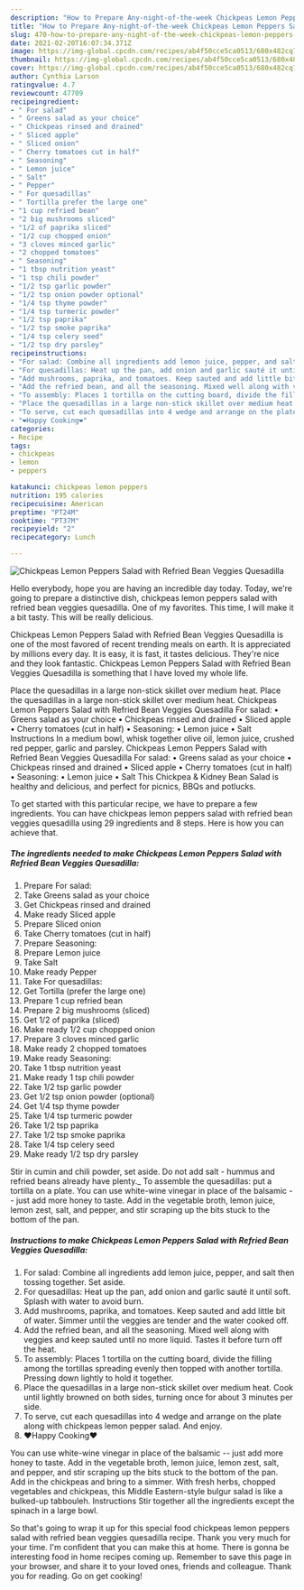 ```yaml
---
description: "How to Prepare Any-night-of-the-week Chickpeas Lemon Peppers Salad with Refried Bean Veggies Quesadilla"
title: "How to Prepare Any-night-of-the-week Chickpeas Lemon Peppers Salad with Refried Bean Veggies Quesadilla"
slug: 470-how-to-prepare-any-night-of-the-week-chickpeas-lemon-peppers-salad-with-refried-bean-veggies-quesadilla
date: 2021-02-20T16:07:34.371Z
image: https://img-global.cpcdn.com/recipes/ab4f50cce5ca0513/680x482cq70/chickpeas-lemon-peppers-salad-with-refried-bean-veggies-quesadilla-recipe-main-photo.jpg
thumbnail: https://img-global.cpcdn.com/recipes/ab4f50cce5ca0513/680x482cq70/chickpeas-lemon-peppers-salad-with-refried-bean-veggies-quesadilla-recipe-main-photo.jpg
cover: https://img-global.cpcdn.com/recipes/ab4f50cce5ca0513/680x482cq70/chickpeas-lemon-peppers-salad-with-refried-bean-veggies-quesadilla-recipe-main-photo.jpg
author: Cynthia Larson
ratingvalue: 4.7
reviewcount: 47709
recipeingredient:
- " For salad"
- " Greens salad as your choice"
- " Chickpeas rinsed and drained"
- " Sliced apple"
- " Sliced onion"
- " Cherry tomatoes cut in half"
- " Seasoning"
- " Lemon juice"
- " Salt"
- " Pepper"
- " For quesadillas"
- " Tortilla prefer the large one"
- "1 cup refried bean"
- "2 big mushrooms sliced"
- "1/2 of paprika sliced"
- "1/2 cup chopped onion"
- "3 cloves minced garlic"
- "2 chopped tomatoes"
- " Seasoning"
- "1 tbsp nutrition yeast"
- "1 tsp chili powder"
- "1/2 tsp garlic powder"
- "1/2 tsp onion powder optional"
- "1/4 tsp thyme powder"
- "1/4 tsp turmeric powder"
- "1/2 tsp paprika"
- "1/2 tsp smoke paprika"
- "1/4 tsp celery seed"
- "1/2 tsp dry parsley"
recipeinstructions:
- "For salad: Combine all ingredients add lemon juice, pepper, and salt then tossing together. Set aside."
- "For quesadillas: Heat up the pan, add onion and garlic sauté it until soft. Splash with water to avoid burn."
- "Add mushrooms, paprika, and tomatoes. Keep sauted and add little bit of water. Simmer until the veggies are tender and the water cooked off."
- "Add the refried bean, and all the seasoning. Mixed well along with veggies and keep sauted until no more liquid. Tastes it before turn off the heat."
- "To assembly: Places 1 tortilla on the cutting board, divide the filling among the tortillas spreading evenly then topped with another tortilla. Pressing down lightly to hold it together."
- "Place the quesadillas in a large non-stick skillet over medium heat. Cook until lightly browned on both sides, turning once for about 3 minutes per side."
- "To serve, cut each quesadillas into 4 wedge and arrange on the plate along with chickpeas lemon pepper salad. And enjoy."
- "❤️Happy Cooking❤️"
categories:
- Recipe
tags:
- chickpeas
- lemon
- peppers

katakunci: chickpeas lemon peppers 
nutrition: 195 calories
recipecuisine: American
preptime: "PT24M"
cooktime: "PT37M"
recipeyield: "2"
recipecategory: Lunch

---
```



![Chickpeas Lemon Peppers Salad with Refried Bean Veggies Quesadilla](https://img-global.cpcdn.com/recipes/ab4f50cce5ca0513/680x482cq70/chickpeas-lemon-peppers-salad-with-refried-bean-veggies-quesadilla-recipe-main-photo.jpg)

Hello everybody, hope you are having an incredible day today. Today, we're going to prepare a distinctive dish, chickpeas lemon peppers salad with refried bean veggies quesadilla. One of my favorites. This time, I will make it a bit tasty. This will be really delicious.

Chickpeas Lemon Peppers Salad with Refried Bean Veggies Quesadilla is one of the most favored of recent trending meals on earth. It is appreciated by millions every day. It is easy, it is fast, it tastes delicious. They're nice and they look fantastic. Chickpeas Lemon Peppers Salad with Refried Bean Veggies Quesadilla is something that I have loved my whole life.

Place the quesadillas in a large non-stick skillet over medium heat. Place the quesadillas in a large non-stick skillet over medium heat. Chickpeas Lemon Peppers Salad with Refried Bean Veggies Quesadilla For salad: • Greens salad as your choice • Chickpeas rinsed and drained • Sliced apple • Cherry tomatoes (cut in half) • Seasoning: • Lemon juice • Salt Instructions In a medium bowl, whisk together olive oil, lemon juice, crushed red pepper, garlic and parsley. Chickpeas Lemon Peppers Salad with Refried Bean Veggies Quesadilla For salad: • Greens salad as your choice • Chickpeas rinsed and drained • Sliced apple • Cherry tomatoes (cut in half) • Seasoning: • Lemon juice • Salt This Chickpea &amp; Kidney Bean Salad is healthy and delicious, and perfect for picnics, BBQs and potlucks.


To get started with this particular recipe, we have to prepare a few ingredients. You can have chickpeas lemon peppers salad with refried bean veggies quesadilla using 29 ingredients and 8 steps. Here is how you can achieve that.

<!--inarticleads1-->

##### The ingredients needed to make Chickpeas Lemon Peppers Salad with Refried Bean Veggies Quesadilla:

1. Prepare  For salad:
1. Take  Greens salad as your choice
1. Get  Chickpeas rinsed and drained
1. Make ready  Sliced apple
1. Prepare  Sliced onion
1. Take  Cherry tomatoes (cut in half)
1. Prepare  Seasoning:
1. Prepare  Lemon juice
1. Take  Salt
1. Make ready  Pepper
1. Take  For quesadillas:
1. Get  Tortilla (prefer the large one)
1. Prepare 1 cup refried bean
1. Prepare 2 big mushrooms (sliced)
1. Get 1/2 of paprika (sliced)
1. Make ready 1/2 cup chopped onion
1. Prepare 3 cloves minced garlic
1. Make ready 2 chopped tomatoes
1. Make ready  Seasoning:
1. Take 1 tbsp nutrition yeast
1. Make ready 1 tsp chili powder
1. Take 1/2 tsp garlic powder
1. Get 1/2 tsp onion powder (optional)
1. Get 1/4 tsp thyme powder
1. Take 1/4 tsp turmeric powder
1. Take 1/2 tsp paprika
1. Take 1/2 tsp smoke paprika
1. Take 1/4 tsp celery seed
1. Make ready 1/2 tsp dry parsley


Stir in cumin and chili powder, set aside. Do not add salt - hummus and refried beans already have plenty._ To assemble the quesadillas: put a tortilla on a plate. You can use white-wine vinegar in place of the balsamic -- just add more honey to taste. Add in the vegetable broth, lemon juice, lemon zest, salt, and pepper, and stir scraping up the bits stuck to the bottom of the pan. 

<!--inarticleads2-->

##### Instructions to make Chickpeas Lemon Peppers Salad with Refried Bean Veggies Quesadilla:

1. For salad: Combine all ingredients add lemon juice, pepper, and salt then tossing together. Set aside.
1. For quesadillas: Heat up the pan, add onion and garlic sauté it until soft. Splash with water to avoid burn.
1. Add mushrooms, paprika, and tomatoes. Keep sauted and add little bit of water. Simmer until the veggies are tender and the water cooked off.
1. Add the refried bean, and all the seasoning. Mixed well along with veggies and keep sauted until no more liquid. Tastes it before turn off the heat.
1. To assembly: Places 1 tortilla on the cutting board, divide the filling among the tortillas spreading evenly then topped with another tortilla. Pressing down lightly to hold it together.
1. Place the quesadillas in a large non-stick skillet over medium heat. Cook until lightly browned on both sides, turning once for about 3 minutes per side.
1. To serve, cut each quesadillas into 4 wedge and arrange on the plate along with chickpeas lemon pepper salad. And enjoy.
1. ❤️Happy Cooking❤️


You can use white-wine vinegar in place of the balsamic -- just add more honey to taste. Add in the vegetable broth, lemon juice, lemon zest, salt, and pepper, and stir scraping up the bits stuck to the bottom of the pan. Add in the chickpeas and bring to a simmer. With fresh herbs, chopped vegetables and chickpeas, this Middle Eastern-style bulgur salad is like a bulked-up tabbouleh. Instructions Stir together all the ingredients except the spinach in a large bowl. 

So that's going to wrap it up for this special food chickpeas lemon peppers salad with refried bean veggies quesadilla recipe. Thank you very much for your time. I'm confident that you can make this at home. There is gonna be interesting food in home recipes coming up. Remember to save this page in your browser, and share it to your loved ones, friends and colleague. Thank you for reading. Go on get cooking!
